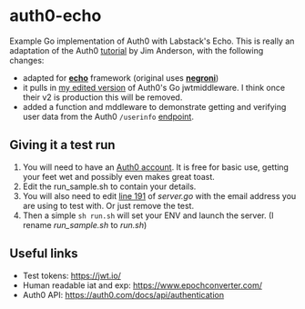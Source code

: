 # auth0-echo
Example Go implementation of Auth0 with Labstack's Echo. This is really an adaptation of the Auth0 [tutorial](https://auth0.com/docs/quickstart/backend/golang/01-authorization) by Jim Anderson, with the following changes:
- adapted for [**echo**](https://github.com/labstack/echo) framework (original uses [**negroni**](https://github.com/urfave/negroni))
- it pulls in [my edited version](https://github.com/b-venter/auth0-go-jwt-middleware) of Auth0's Go jwtmiddleware. I think once their v2 is production this will be removed.
- added a function and mddleware to demonstrate getting and verifying user data from the Auth0 `/userinfo` [endpoint](https://auth0.com/docs/api/authentication?shell#get-user-info).


## Giving it a test run
1. You will need to have an [Auth0 account](https://auth0.com/). It is free for basic use, getting your feet wet and possibly even makes great toast.
2. Edit the run_sample.sh to contain your details.
3. You will also need to edit [line 191](https://github.com/b-venter/auth0-echo/blob/9c4945df5ec204f626b73845756a626d5f7aab0b/server.go#L191) of *server.go* with the email address you are using to test with. Or just remove the test.
4. Then a simple `sh run.sh` will set your ENV and launch the server. (I rename *run_sample.sh* to *run.sh*)

## Useful links
* Test tokens: https://jwt.io/
* Human readable iat and exp: https://www.epochconverter.com/
* Auth0 API: https://auth0.com/docs/api/authentication
